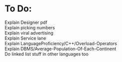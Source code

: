 # To Do:
Explain Designer pdf<br>
Explain picking numbers<br>
Explain viral advertising<br>
Explain Service lane<br>
Explain LanguageProficiency/C++/Overload-Operators<br>
Explain DBMS/Average-Population-Of-Each-Continent<br>
Do linked list stuff in other languages too<br>
